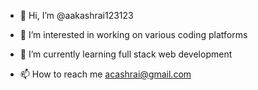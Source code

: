 - 👋 Hi, I’m @aakashrai123123
- 👀 I’m interested in working on various coding platforms
- 🌱 I’m currently learning full stack web development

- 📫 How to reach me acashrai@gmail.com

<!---
aakashrai123123/aakashrai123123 is a ✨ special ✨ repository because its `README.md` (this file) appears on your GitHub profile.
You can click the Preview link to take a look at your changes.
--->

